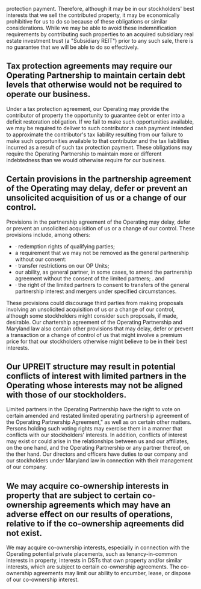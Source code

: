protection payment. Therefore, although it may be in our stockholders' best interests that we sell the contributed property, it may be economically prohibitive for us to do so because of these obligations or similar considerations. While we may be able to avoid these indemnification requirements by contributing such properties to an acquired subsidiary real estate investment trust (a "Subsidiary REIT") prior to any such sale, there is no guarantee that we will be able to do so effectively.

## Tax protection agreements may require our Operating Partnership to maintain certain debt levels that otherwise would not be required to operate our business.

Under a tax protection agreement, our Operating may provide the contributor of property the opportunity to guarantee debt or enter into a deficit restoration obligation. If we fail to make such opportunities available, we may be required to deliver to such contributor a cash payment intended to approximate the contributor's tax liability resulting from our failure to make such opportunities available to that contributor and the tax liabilities incurred as a result of such tax protection payment. These obligations may require the Operating Partnership to maintain more or different indebtedness than we would otherwise require for our business.

## Certain provisions in the partnership agreement of the Operating may delay, defer or prevent an unsolicited acquisition of us or a change of our control.

Provisions in the partnership agreement of the Operating may delay, defer or prevent an unsolicited acquisition of us or a change of our control. These provisions include, among others:

- · redemption rights of qualifying parties;
- a requirement that we may not be removed as the general partnership without our consent:
- · transfer restrictions on our OP Units;
- our ability, as general partner, in some cases, to amend the partnership agreement without the consent of the limited partners; . and
- · the right of the limited partners to consent to transfers of the general partnership interest and mergers under specified circumstances.

These provisions could discourage third parties from making proposals involving an unsolicited acquisition of us or a change of our control, although some stockholders might consider such proposals, if made, desirable. Our chartership agreement of the Operating Partnership and Maryland law also contain other provisions that may delay, defer or prevent a transaction or a change of control of us that might involve a premium price for that our stockholders otherwise might believe to be in their best interests.

## Our UPREIT structure may result in potential conflicts of interest with limited partners in the Operating whose interests may not be aligned with those of our stockholders.

Limited partners in the Operating Partnership have the right to vote on certain amended and restated limited operating partnership agreement of the Operating Partnership Agreement," as well as on certain other matters. Persons holding such voting rights may exercise them in a manner that conflicts with our stockholders' interests. In addition, conflicts of interest may exist or could arise in the relationships between us and our affiliates, on the one hand, and the Operating Partnership or any partner thereof, on the ther hand. Our directors and officers have duties to our company and our stockholders under Maryland law in connection with their management of our company.

## We may acquire co-ownership interests in property that are subject to certain co-ownership agreements which may have an adverse effect on our results of operations, relative to if the co-ownership aqreements did not exist.

We may acquire co-ownership interests, especially in connection with the Operating potential private placements, such as tenancy-in-common interests in property, interests in DSTs that own property and/or similar interests, which are subject to certain co-ownership agreements. The co-ownership agreements may limit our ability to encumber, lease, or dispose of our co-ownership interest.